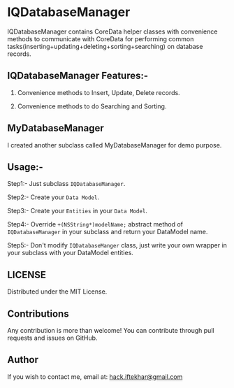 IQDatabaseManager
=============
IQDatabaseManager contains CoreData helper classes with convenience methods to communicate with CoreData for performing common tasks(inserting+updating+deleting+sorting+searching) on database records.
## IQDatabaseManager Features:-

1) Convenience methods to Insert, Update, Delete records.

2) Convenience methods to do Searching and Sorting.


MyDatabaseManager
---
I created another subclass called MyDatabaseManager for demo purpose.


## Usage:-

Step1:- Just subclass `IQDatabaseManager`.

Step2:- Create your `Data Model`.

Step3:- Create your `Entities` in your `Data Model`.

Step4:- Override `+(NSString*)modelName;` abstract method of `IQDatabaseManager` in your subclass and return your DataModel name.

Step5:- Don't modify `IQDatabaseManger` class, just write your own wrapper in your subclass with your DataModel entities.

LICENSE
---
Distributed under the MIT License.

Contributions
---
Any contribution is more than welcome! You can contribute through pull requests and issues on GitHub.

Author
---
If you wish to contact me, email at: hack.iftekhar@gmail.com
